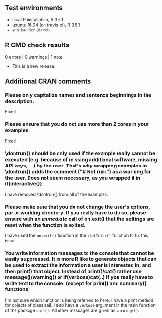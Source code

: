 ## Test environments
* local R installation, R 3.6.1
* ubuntu 16.04 (on travis-ci), R 3.6.1
* win-builder (devel)

## R CMD check results

0 errors | 0 warnings | 1 note

* This is a new release.

## Additional CRAN comments

### Please only capitalize names and sentence beginnings in the description.

Fixed

### Please ensure that you do not use more than 2 cores in your examples.

Fixed

### \dontrun{} should be only used if the example really cannot be executed (e.g. because of missing additional software, missing API keys, ...) by the user. That's why wrapping examples in \dontrun{} adds the comment ("# Not run:") as a warning for the user. Does not seem necessary, as you wrapped it in if(interactive())

I have removed \dontrun{} from all of the examples. 

### Please make sure that you do not change the user's options, par or working directory. If you really have to do so, please ensure with an *immediate* call of on.exit() that the settings are reset when the function is exited.

I have used the `on.exit()` function in the `plotInter()` function to fix this issue

### You write information messages to the console that cannot be easily suppressed. It is more R like to generate objects that can be used to extract the information a user is interested in, and then print() that object. Instead of print()/cat() rather use message()/warning()  or if(verbose)cat(..) if you really have to write text to the console. (except for print() and summary() functions)

I'm not sure which function is being referred to here. I have a print method for objects of class sail. I also have a `verbose` argument in the main function of the package `sail()`. All other messages are given as `warnings()`.



